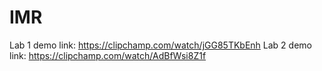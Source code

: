 # IMR

Lab 1 demo link: https://clipchamp.com/watch/jGG85TKbEnh
Lab 2 demo link: https://clipchamp.com/watch/AdBfWsi8Z1f
